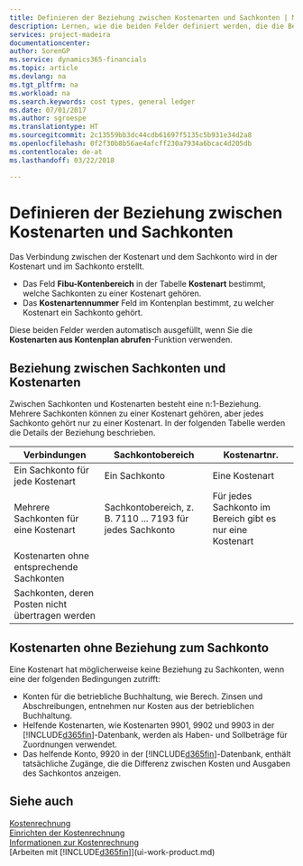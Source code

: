 ```yaml
---
title: Definieren der Beziehung zwischen Kostenarten und Sachkonten | Microsoft Docs
description: Lernen, wie die beiden Felder definiert werden, die die Beziehung zwischen Kostenart und Sachkonto festlegen
services: project-madeira
documentationcenter: 
author: SorenGP
ms.service: dynamics365-financials
ms.topic: article
ms.devlang: na
ms.tgt_pltfrm: na
ms.workload: na
ms.search.keywords: cost types, general ledger
ms.date: 07/01/2017
ms.author: sgroespe
ms.translationtype: HT
ms.sourcegitcommit: 2c13559bb3dc44cdb61697f5135c5b931e34d2a8
ms.openlocfilehash: 0f2f30b8b56ae4afcff230a7934a6bcac4d205db
ms.contentlocale: de-at
ms.lasthandoff: 03/22/2018

---
```

# <a name="defining-the-relationship-between-cost-types-and-general-ledger-accounts"></a>Definieren der Beziehung zwischen Kostenarten und Sachkonten
Das Verbindung zwischen der Kostenart und dem Sachkonto wird in der Kostenart und im Sachkonto erstellt.  

* Das Feld **Fibu-Kontenbereich** in der Tabelle **Kostenart** bestimmt, welche Sachkonten zu einer Kostenart gehören.  
* Das **Kostenartennummer** Feld im Kontenplan bestimmt, zu welcher Kostenart ein Sachkonto gehört.  

Diese beiden Felder werden automatisch ausgefüllt, wenn Sie die **Kostenarten aus Kontenplan abrufen**-Funktion verwenden.  

## <a name="relationship-between-general-ledger-accounts-and-cost-types"></a>Beziehung zwischen Sachkonten und Kostenarten  
Zwischen Sachkonten und Kostenarten besteht eine n:1-Beziehung. Mehrere Sachkonten können zu einer Kostenart gehören, aber jedes Sachkonto gehört nur zu einer Kostenart. In der folgenden Tabelle werden die Details der Beziehung beschrieben.  

|Verbindungen|**Sachkontobereich**|**Kostenartnr.**|  
|------------------|------------------------------------------------|-------------------------------------------|  
|Ein Sachkonto für jede Kostenart|Ein Sachkonto|Eine Kostenart|  
|Mehrere Sachkonten für eine Kostenart|Sachkontobereich, z. B. 7110 ... 7193 für jedes Sachkonto|Für jedes Sachkonto im Bereich gibt es nur eine Kostenart|  
|Kostenarten ohne entsprechende Sachkonten|<Empty>||  
|Sachkonten, deren Posten nicht übertragen werden||<Empty>|  

## <a name="cost-types-without-a-relationship-to-the-general-ledger"></a>Kostenarten ohne Beziehung zum Sachkonto  
Eine Kostenart hat möglicherweise keine Beziehung zu Sachkonten, wenn eine der folgenden Bedingungen zutrifft:  

* Konten für die betriebliche Buchhaltung, wie Berech. Zinsen und Abschreibungen, entnehmen nur Kosten aus der betrieblichen Buchhaltung.  
* Helfende Kostenarten, wie Kostenarten 9901, 9902 und 9903 in der [!INCLUDE[d365fin](includes/d365fin_md.md)]-Datenbank, werden als Haben- und Sollbeträge für Zuordnungen verwendet.  
* Das helfende Konto, 9920 in der [!INCLUDE[d365fin](includes/d365fin_md.md)]-Datenbank, enthält tatsächliche Zugänge, die die Differenz zwischen Kosten und Ausgaben des Sachkontos anzeigen.  

## <a name="see-also"></a>Siehe auch  
[Kostenrechnung](finance-manage-cost-accounting.md)  
[Einrichten der Kostenrechnung](finance-set-up-cost-accounting.md)   
[Informationen zur Kostenrechnung](finance-about-cost-accounting.md)  
[Arbeiten mit [!INCLUDE[d365fin](includes/d365fin_md.md)]](ui-work-product.md)

